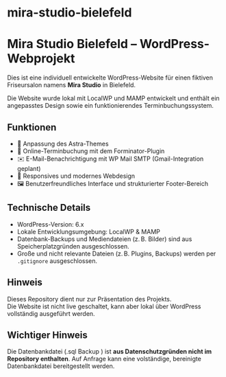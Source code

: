 # mira-studio-bielefeld
# Mira Studio Bielefeld – WordPress-Webprojekt

Dies ist eine individuell entwickelte WordPress-Website für einen fiktiven Friseursalon namens **Mira Studio** in Bielefeld.

Die Website wurde lokal mit LocalWP und MAMP entwickelt und enthält ein angepasstes Design sowie ein funktionierendes Terminbuchungssystem.

## Funktionen

- 🎨 Anpassung des Astra-Themes
- 📅 Online-Terminbuchung mit dem Forminator-Plugin
- ✉️ E-Mail-Benachrichtigung mit WP Mail SMTP (Gmail-Integration geplant)
- 📱 Responsives und modernes Webdesign
- 🖼️ Benutzerfreundliches Interface und strukturierter Footer-Bereich

## Technische Details

- WordPress-Version: 6.x  
- Lokale Entwicklungsumgebung: LocalWP & MAMP  
- Datenbank-Backups und Mediendateien (z. B. Bilder) sind aus Speicherplatzgründen ausgeschlossen.  
- Große und nicht relevante Dateien (z. B. Plugins, Backups) werden per `.gitignore` ausgeschlossen.

## Hinweis

Dieses Repository dient nur zur Präsentation des Projekts.  
Die Website ist nicht live geschaltet, kann aber lokal über WordPress vollständig ausgeführt werden.

## Wichtiger Hinweis

Die Datenbankdatei (.sql Backup ) ist **aus Datenschutzgründen nicht im Repository enthalten**.
Auf Anfrage kann eine volständige, bereinigte Datenbankdatei bereitgestellt werden.
